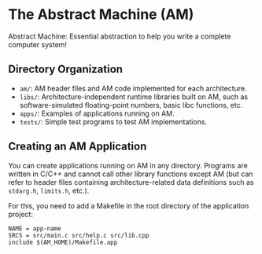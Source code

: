 # The Abstract Machine (AM)

Abstract Machine: Essential abstraction to help you write a complete computer system!

## Directory Organization

- `am/`: AM header files and AM code implemented for each architecture.
- `libs/`: Architecture-independent runtime libraries built on AM, such as software-simulated floating-point numbers, basic libc functions, etc.
- `apps/`: Examples of applications running on AM.
- `tests/`: Simple test programs to test AM implementations.

## Creating an AM Application

You can create applications running on AM in any directory. Programs are written in C/C++ and cannot call other library functions except AM (but can refer to header files containing architecture-related data definitions such as `stdarg.h`, `limits.h`, etc.).

For this, you need to add a Makefile in the root directory of the application project:

```plaintext
NAME = app-name
SRCS = src/main.c src/help.c src/lib.cpp
include $(AM_HOME)/Makefile.app